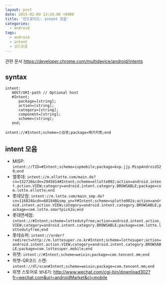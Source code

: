 ```yaml
---
layout: post
date: 2015-02-09 13:24:00 +0900
title: '안드로이드: intent 모음'
categories:
  - android
tags:
  - android
  - intent
  - 코드모음
---
```


관련 문서
https://developer.chrome.com/multidevice/android/intents

## syntax

```
intent:
   HOST/URI-path // Optional host
   #Intent;
      package=[string];
      action=[string];
      category=[string];
      component=[string];
      scheme=[string];
   end;
```

```
intent://#Intent;scheme=스킴명;package=패키지명;end
```

## intent 모음

- MISP: `intent://TID=#Intent;scheme=ispmobile;package=kvp.jjy.MispAndroid320;end`
- 엘롯데: `intent://m.ellotte.com/main.do?cn=152726&cdn=2945814#Intent;scheme=ellotte002;action=android.intent.action.VIEW;category=android.intent.category.BROWSABLE;package=com.lotte.ellotte;end`
- 롯데닷컴: `intent://m.lotte.com/main_smp.do?cn=116824&cdn=601848&smp_yn=Y#Intent;scheme=splotte002a;action=android.intent.action.VIEW;category=android.intent.category.BROWSABLE;package=com.lotte.smartpick2a;end`
- 롯데면세점: `intent://#Intent;scheme=lottedutyfree;action=android.intent.action.VIEW;category=android.intent.category.BROWSABLE;package=com.lotte.lottedutyfree;end`
- 롯데슈퍼: `intent://order?redirect=http://m.lottesuper.co.kr#Intent;scheme=lottesuper;action=android.intent.action.VIEW;category=android.intent.category.BROWSABLE;package=com.lottesuper.mobile;end`
- 위챗: `intent://#Intent;scheme=weixin;package=com.tencent.mm;end`
- 위챗-QR코드 스캔: `intent://dl/scan#Intent;scheme=weixin;package=com.tencent.mm;end`
- 위챗 스토어로 보내기: http://www.wechat.com/cgi-bin/download302?fr=wechat.com&url=androidMarket&cl=mobile
